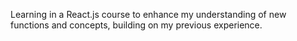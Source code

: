 
Learning in a React.js course to enhance my understanding of new functions and concepts, building on my previous experience.
